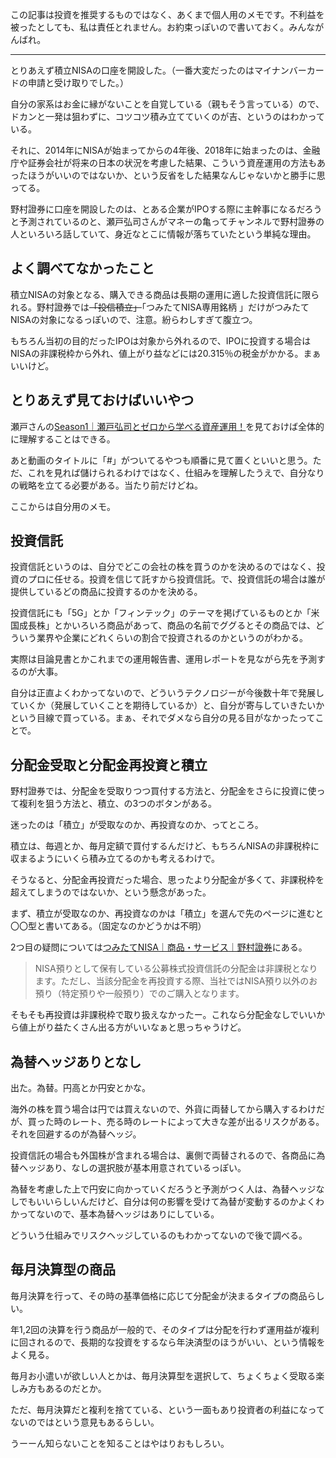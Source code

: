 この記事は投資を推奨するものではなく、あくまで個人用のメモです。不利益を被ったとしても、私は責任とれません。お約束っぽいので書いておく。みんながんばれ。

<hr class="mb-4">

とりあえず積立NISAの口座を開設した。（一番大変だったのはマイナンバーカードの申請と受け取りでした。）

自分の家系はお金に縁がないことを自覚している（親もそう言っている）ので、ドカンと一発は狙わずに、コツコツ積み立てていくのが吉、というのはわかっている。

それに、2014年にNISAが始まってからの4年後、2018年に始まったのは、金融庁や証券会社が将来の日本の状況を考慮した結果、こういう資産運用の方法もあったほうがいいのではないか、という反省をした結果なんじゃないかと勝手に思ってる。

野村證券に口座を開設したのは、とある企業がIPOする際に主幹事になるだろうと予測されているのと、瀬戸弘司さんがマネーの亀ってチャンネルで野村證券の人といろいろ話していて、身近なとこに情報が落ちていたという単純な理由。

## よく調べてなかったこと

積立NISAの対象となる、購入できる商品は長期の運用に適した投資信託に限られる。野村證券では~~「投信積立」~~「つみたてNISA専用銘柄 」だけがつみたてNISAの対象になるっぽいので、注意。紛らわしすぎて腹立つ。

もちろん当初の目的だったIPOは対象から外れるので、IPOに投資する場合はNISAの非課税枠から外れ、値上がり益などには20.315％の税金がかかる。まぁいいけど。

## とりあえず見ておけばいいやつ

瀬戸さんの[Season1｜瀬戸弘司とゼロから学べる資産運用！](https://www.youtube.com/playlist?list=PLc-5AYLyzGc8-TmyLHifAjus3FyAC23g_)を見ておけば全体的に理解することはできる。

あと動画のタイトルに「#」がついてるやつも順番に見て置くといいと思う。ただ、これを見れば儲けられるわけではなく、仕組みを理解したうえで、自分なりの戦略を立てる必要がある。当たり前だけどね。

ここからは自分用のメモ。

## 投資信託

投資信託というのは、自分でどこの会社の株を買うのかを決めるのではなく、投資のプロに任せる。投資を信じて託すから投資信託。で、投資信託の場合は誰が提供しているどの商品に投資するのかを決める。

投資信託にも「5G」とか「フィンテック」のテーマを掲げているものとか「米国成長株」とかいろいろ商品があって、商品の名前でググるとその商品では、どういう業界や企業にどれくらいの割合で投資されるのかというのがわかる。

実際は目論見書とかこれまでの運用報告書、運用レポートを見ながら先を予測するのが大事。

自分は正直よくわかってないので、どういうテクノロジーが今後数十年で発展していくか（発展していくことを期待しているか）と、自分が寄与していきたいかという目線で買っている。まぁ、それでダメなら自分の見る目がなかったってことで。

## 分配金受取と分配金再投資と積立

野村證券では、分配金を受取りつつ買付する方法と、分配金をさらに投資に使って複利を狙う方法と、積立、の3つのボタンがある。

迷ったのは「積立」が受取なのか、再投資なのか、ってところ。

積立は、毎週とか、毎月定額で買付するんだけど、もちろんNISAの非課税枠に収まるようにいくら積み立てるのかも考えるわけで。

そうなると、分配金再投資だった場合、思ったより分配金が多くて、非課税枠を超えてしまうのではないか、という懸念があった。

まず、積立が受取なのか、再投資なのかは「積立」を選んで先のページに進むと〇〇型と書いてある。（固定なのかどうかは不明）

2つ目の疑問については[つみたてNISA｜商品・サービス｜野村證券](https://www.nomura.co.jp/retail/nisa/tsumitate/)にある。

> NISA預りとして保有している公募株式投資信託の分配金は非課税となります。ただし、当該分配金を再投資する際、当社ではNISA預り以外のお預り（特定預りや一般預り）でのご購入となります。

そもそも再投資は非課税枠で取り扱えなかったー。これなら分配金なしでいいから値上がり益たくさん出る方がいいなぁと思っちゃうけど。

## 為替ヘッジありとなし

出た。為替。円高とか円安とかな。

海外の株を買う場合は円では買えないので、外貨に両替してから購入するわけだが、買った時のレート、売る時のレートによって大きな差が出るリスクがある。それを回避するのが為替ヘッジ。

投資信託の場合も外国株が含まれる場合は、裏側で両替されるので、各商品に為替ヘッジあり、なしの選択肢が基本用意されているっぽい。

為替を考慮した上で円安に向かっていくだろうと予測がつく人は、為替ヘッジなしでもいいらしいんだけど、自分は何の影響を受けて為替が変動するのかよくわかってないので、基本為替ヘッジはありにしている。

どういう仕組みでリスクヘッジしているのもわかってないので後で調べる。

## 毎月決算型の商品

毎月決算を行って、その時の基準価格に応じて分配金が決まるタイプの商品らしい。

年1,2回の決算を行う商品が一般的で、そのタイプは分配を行わず運用益が複利に回されるので、長期的な投資をするなら年決済型のほうがいい、という情報をよく見る。

毎月お小遣いが欲しい人とかは、毎月決算型を選択して、ちょくちょく受取る楽しみ方もあるのだとか。

ただ、毎月決算だと複利を捨てている、という一面もあり投資者の利益になってないのではという意見もあるらしい。

うーーん知らないことを知ることはやはりおもしろい。
